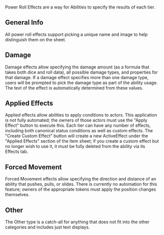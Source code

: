 Power Roll Effects are a way for Abilities to specify the results of each tier.

## General Info

All power roll effects support picking a unique name and image to help distinguish them on the sheet.

## Damage

Damage effects allow specifying the damage amount (as a formula that takes both dice and roll data), all possible damage types, and properties for that damage. If a damage effect specifies more than one damage type, users will be prompted to pick the damage type as part of the ability usage. The text of the effect is automatically determined from these values.

## Applied Effects

Applied effects allow abilities to apply conditions to actors. This application is not fully automated; the owners of those actors must use the "Apply Effect" button to execute this. Each tier can have any number of effects, including both canonical status conditions as well as custom effects. The "Create Custom Effect" button will create a new ActiveEffect under the "Applied Effects" section of the item sheet; if you create a custom effect but no longer wish to use it, it must be fully deleted from the ability via its Effects tab.

## Forced Movement

Forced Movement effects allow specifying the direction and distance of an ability that pushes, pulls, or slides. There is currently no automation for this feature; owners of the appropriate tokens must apply the position changes themselves.

## Other

The Other type is a catch-all for anything that does not fit into the other categories and includes just text displays.
